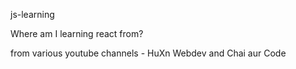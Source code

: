 js-learning

Where am I learning react from?

from various youtube channels - HuXn Webdev and Chai aur Code

